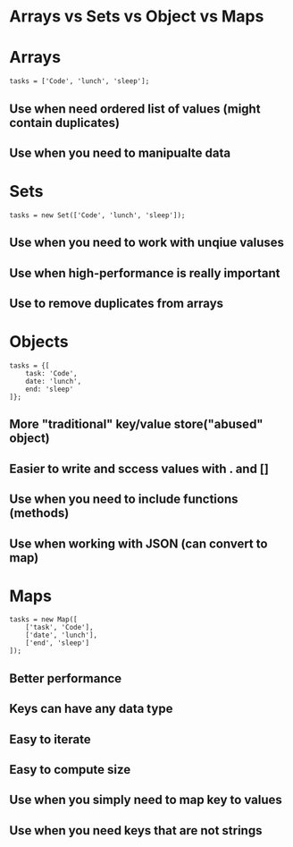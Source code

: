 # Arrays vs Sets vs Object vs Maps

# Arrays

```
tasks = ['Code', 'lunch', 'sleep'];
```

## Use when need **ordered** list of values (might contain duplicates)

## Use when you need to **manipualte** data

# Sets

```
tasks = new Set(['Code', 'lunch', 'sleep']);
```

## Use when you need to work with **unqiue** valuses

## Use when **high-performance** is really important

## Use to **remove duplicates** from arrays

# Objects

```
tasks = {[
    task: 'Code',
    date: 'lunch',
    end: 'sleep'
]};
```

## More "traditional" key/value store("abused" object)

## Easier to write and sccess values with . and []

## Use when you need to include **functions (methods)**

## Use when working with JSON (can convert to map)

# Maps

```
tasks = new Map([
    ['task', 'Code'],
    ['date', 'lunch'],
    ['end', 'sleep']
]);
```

## Better performance

## Keys can have **any** data type

## Easy to iterate

## Easy to compute size

## Use when you simply need to map key to values

## Use when you need keys that are **not** strings
